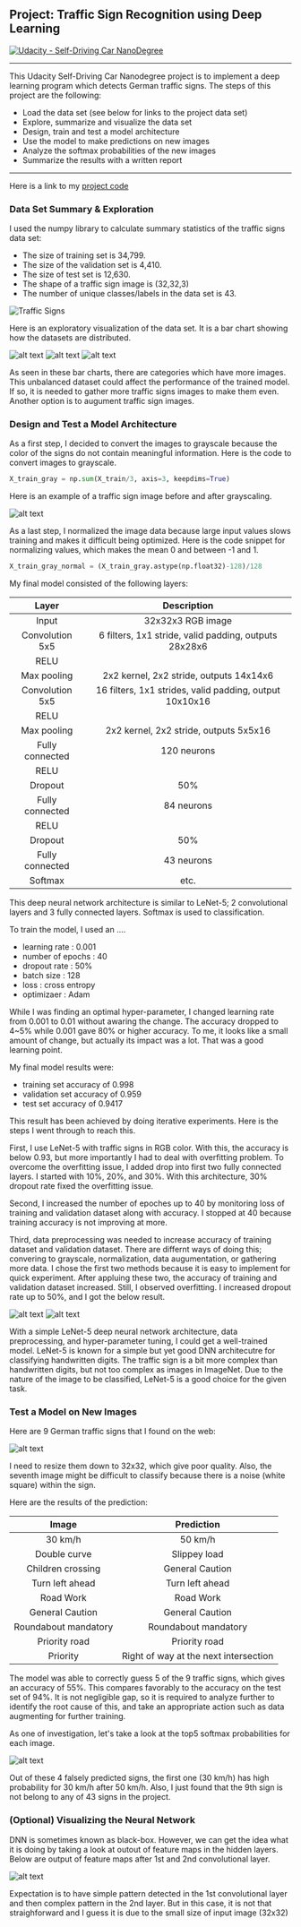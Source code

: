 ## Project: Traffic Sign Recognition using Deep Learning
[![Udacity - Self-Driving Car NanoDegree](https://s3.amazonaws.com/udacity-sdc/github/shield-carnd.svg)](http://www.udacity.com/drive)

---

This Udacity Self-Driving Car Nanodegree project is to implement a deep learning program which detects German traffic signs. The steps of this project are the following:

* Load the data set (see below for links to the project data set)
* Explore, summarize and visualize the data set
* Design, train and test a model architecture
* Use the model to make predictions on new images
* Analyze the softmax probabilities of the new images
* Summarize the results with a written report

[//]: # (Image References)

[image1]: ./examples/visualization.jpg "Visualization"
[image2]: ./examples/grayscale.jpg "Grayscaling"
[image3]: ./examples/random_noise.jpg "Random Noise"
[image4]: ./images/training-dataset-dist.png "Training dataset distribution"
[image5]: ./images/validation-dataset-dist.png "Validation dataset distribution"
[image6]: ./images/test-dataset-dist.png "Test dataset distribution"
[image7]: ./images/traffic-signs-sample.png "Traffic Signs"
[image8]: ./images/loss-graph.png "loss graph"
[image9]: ./images/accuracy-graph.png "accuracy graph"
[image10]: ./images/new-signs.png "new traffic signs"
[image11]: ./images/new-signs-prob.png "top 5 predicted labels"
[image12]: ./images/feature-images.png "output of feature map"

---
Here is a link to my [project code](https://github.com/muhyun/SelfDrivingCar-Term1-P2-TrafficSignClassifier/blob/master/Traffic_Sign_Classifier.ipynb)

### Data Set Summary & Exploration

I used the numpy library to calculate summary statistics of the traffic
signs data set:

* The size of training set is 34,799.
* The size of the validation set is 4,410.
* The size of test set is 12,630.
* The shape of a traffic sign image is (32,32,3)
* The number of unique classes/labels in the data set is 43.

![Traffic Signs][image7]

Here is an exploratory visualization of the data set. It is a bar chart showing how the datasets are distributed.

![alt text][image4]
![alt text][image5]
![alt text][image6]

As seen in these bar charts, there are categories which have more images. This unbalanced dataset could affect the performance of the trained model. If so, it is needed to gather more traffic signs images to make them even. Another option is to augument traffic sign images.

### Design and Test a Model Architecture

As a first step, I decided to convert the images to grayscale because the color of the signs do not contain meaningful information. Here is the code to convert images to grayscale.

```python
X_train_gray = np.sum(X_train/3, axis=3, keepdims=True)
```

Here is an example of a traffic sign image before and after grayscaling.

![alt text][image2]

As a last step, I normalized the image data because large input values slows training and makes it difficult being optimized. Here is the code snippet for normalizing values, which makes the mean 0 and between -1 and 1.

```python
X_train_gray_normal = (X_train_gray.astype(np.float32)-128)/128
```

My final model consisted of the following layers:

| Layer         		|     Description	        					| 
|:---------------------:|:---------------------------------------------:| 
| Input         		| 32x32x3 RGB image   							| 
| Convolution 5x5     	| 6 filters, 1x1 stride, valid padding, outputs 28x28x6 	| 
| RELU					|												|
| Max pooling	      	| 2x2 kernel, 2x2 stride, outputs 14x14x6 				|
| Convolution 5x5	    | 16 filters, 1x1 strides, valid padding, output 10x10x16	| 
| RELU					|												|
| Max pooling	      	| 2x2 kernel, 2x2 stride, outputs 5x5x16 				|
| Fully connected		| 120 neurons       									|
| RELU					|												|
| Dropout				| 50%												|
| Fully connected		| 84 neurons       									|
| RELU					|												|
| Dropout				| 50%												|
| Fully connected		| 43 neurons       									|
| Softmax				| etc.        									|
 
This deep neural network architecture is similar to LeNet-5; 2 convolutional layers and 3 fully connected layers. Softmax is used to classification.

To train the model, I used an ....

* learning rate : 0.001
* number of epochs : 40
* dropout rate : 50%
* batch size : 128
* loss : cross entropy
* optimizaer : Adam

While I was finding an optimal hyper-parameter, I changed learning rate from 0.001 to 0.01 without awaring the change. The accuracy dropped to 4~5% while 0.001 gave 80% or higher accuracy. To me, it looks like a small amount of change, but actually its impact was a lot. That was a good learning point.

My final model results were:
* training set accuracy of 0.998
* validation set accuracy of 0.959
* test set accuracy of 0.9417

This result has been achieved by doing iterative experiments. Here is the steps I went through to reach this.

First, I use LeNet-5 with traffic signs in RGB color. With this, the accuracy is below 0.93, but more importantly I had to deal with overfitting problem. To overcome the overfitting issue, I added drop into first two fully connected layers. I started with 10%, 20%, and 30%. With this architecture, 30% dropout rate fixed the overfitting issue.

Second, I increased the number of epoches up to 40 by monitoring loss of training and validation dataset along with accuracy. I stopped at 40 because training accuracy is not improving at more.

Third, data preprocessing was needed to increase accuracy of training dataset and validation dataset. There are differnt ways of doing this; convering to grayscale, normalization, data augumentation, or gathering more data. I chose the first two methods because it is easy to implement for quick experiment. After appluing these two, the accuracy of training and validation dataset increased. Still, I observed overfitting. I increased dropout rate up to 50%, and I got the below result.

![alt text][image8]
![alt text][image9]

With a simple LeNet-5 deep neural network architecture, data preprocessing, and hyper-parameter tuning, I could get a well-trained model. LeNet-5 is known for a simple but yet good DNN architecutre for classifying handwritten digits. The traffic sign is a bit more complex than handwritten digits, but not too complex as images in ImageNet. Due to the nature of the image to be classified, LeNet-5 is a good choice for the given task.
 
### Test a Model on New Images

Here are 9 German traffic signs that I found on the web:

![alt text][image10]

I need to resize them down to 32x32, which give poor quality. Also, the seventh image might be difficult to classify because there is a noise (white square) within the sign.

Here are the results of the prediction:

| Image			        |     Prediction	        					| 
|:---------------------:|:---------------------------------------------:| 
| 30 km/h      		    | 50 km/h   									| 
| Double curve          | Slippey load          						|
| Children crossing     | General Caution								|
| Turn left ahead       | Turn left ahead					 		    |
| Road Work 			| Road Work           							|
| General Caution       | General Caution     							|
| Roundabout mandatory	| Roundabout mandatory      					|
| Priority road         | Priority road      							|
| Priority   			| Right of way at the next intersection         |

The model was able to correctly guess 5 of the 9 traffic signs, which gives an accuracy of 55%. This compares favorably to the accuracy on the test set of 94%. It is not negligible gap, so it is required to analyze further to identify the root cause of this, and take an appropriate action such as data augmenting for further training. 

As one of investigation, let's take a look at the top5 softmax probabilities for each image.

![alt text][image11]

Out of these 4 falsely predicted signs, the first one (30 km/h) has high probability for 30 km/h after 50 km/h. Also, I just found that the 9th sign is not belong to any of 43 signs in the project.

### (Optional) Visualizing the Neural Network

DNN is sometimes known as black-box. However, we can get the idea what it is doing by taking a look at outout of feature maps in the hidden layers. Below are output of feature maps after 1st and 2nd convolutional layer.

![alt text][image12]

Expectation is to have simple pattern detected in the 1st convolutional layer and then complex pattern in the 2nd layer. But in this case, it is not that straighforward and I guess it is due to the small size of input image (32x32)
